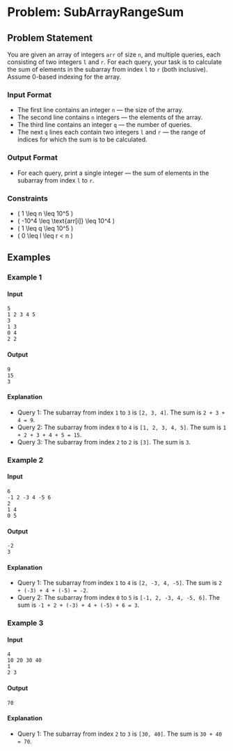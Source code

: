 # Problem: SubArrayRangeSum

## Problem Statement

You are given an array of integers `arr` of size `n`, and multiple queries, each consisting of two integers `l` and `r`. For each query, your task is to calculate the sum of elements in the subarray from index `l` to `r` (both inclusive). Assume 0-based indexing for the array.

### Input Format
- The first line contains an integer `n` — the size of the array.
- The second line contains `n` integers — the elements of the array.
- The third line contains an integer `q` — the number of queries.
- The next `q` lines each contain two integers `l` and `r` — the range of indices for which the sum is to be calculated.

### Output Format
- For each query, print a single integer — the sum of elements in the subarray from index `l` to `r`.

### Constraints
- \( 1 \leq n \leq 10^5 \)
- \( -10^4 \leq \text{arr[i]} \leq 10^4 \)
- \( 1 \leq q \leq 10^5 \)
- \( 0 \leq l \leq r < n \)

## Examples

### Example 1
#### Input
```plaintext
5
1 2 3 4 5
3
1 3
0 4
2 2
```
#### Output
```plaintext
9
15
3
```
#### Explanation
- Query 1: The subarray from index `1` to `3` is `[2, 3, 4]`. The sum is `2 + 3 + 4 = 9`.
- Query 2: The subarray from index `0` to `4` is `[1, 2, 3, 4, 5]`. The sum is `1 + 2 + 3 + 4 + 5 = 15`.
- Query 3: The subarray from index `2` to `2` is `[3]`. The sum is `3`.

### Example 2
#### Input
```plaintext
6
-1 2 -3 4 -5 6
2
1 4
0 5
```
#### Output
```plaintext
-2
3
```
#### Explanation
- Query 1: The subarray from index `1` to `4` is `[2, -3, 4, -5]`. The sum is `2 + (-3) + 4 + (-5) = -2`.
- Query 2: The subarray from index `0` to `5` is `[-1, 2, -3, 4, -5, 6]`. The sum is `-1 + 2 + (-3) + 4 + (-5) + 6 = 3`.

### Example 3
#### Input
```plaintext
4
10 20 30 40
1
2 3
```
#### Output
```plaintext
70
```
#### Explanation
- Query 1: The subarray from index `2` to `3` is `[30, 40]`. The sum is `30 + 40 = 70`.
